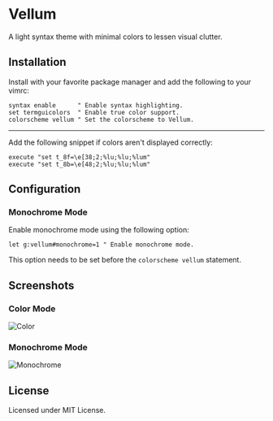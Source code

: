 # Vellum

A light syntax theme with minimal colors to lessen visual clutter.

## Installation

Install with your favorite package manager and add the following to your vimrc:

```
syntax enable      " Enable syntax highlighting.
set termguicolors  " Enable true color support.
colorscheme vellum " Set the colorscheme to Vellum.
```

--- 

Add the following snippet if colors aren't displayed correctly:

```
execute "set t_8f=\e[38;2;%lu;%lu;%lum"
execute "set t_8b=\e[48;2;%lu;%lu;%lum"
```

## Configuration

### Monochrome Mode

Enable monochrome mode using the following option:

```
let g:vellum#monochrome=1 " Enable monochrome mode.
```

This option needs to be set before the `colorscheme vellum` statement.

## Screenshots

### Color Mode

![Color](https://i.imgur.com/cCXMEBc.png)

### Monochrome Mode

![Monochrome](https://i.imgur.com/KsebYBP.png)

## License

Licensed under MIT License.
